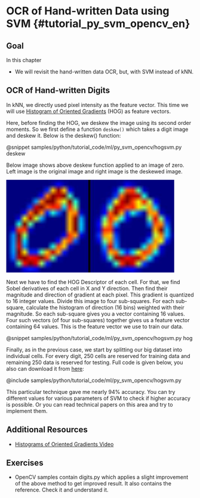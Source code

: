# OCR of Hand-written Data using SVM {#tutorial_py_svm_opencv_en}


## Goal

In this chapter

-   We will revisit the hand-written data OCR, but, with SVM instead of kNN.

## OCR of Hand-written Digits

In kNN, we directly used pixel intensity as the feature vector. This time we will use [Histogram of Oriented Gradients](http://en.wikipedia.org/wiki/Histogram_of_oriented_gradients) (HOG) as feature vectors.

Here, before finding the HOG, we deskew the image using its second order moments. So we first define a function `deskew()` which takes a digit image and deskew it. Below is the deskew() function:

@snippet samples/python/tutorial_code/ml/py_svm_opencv/hogsvm.py deskew

Below image shows above deskew function applied to an image of zero. Left image is the original image and right image is the deskewed image.

![image](images/deskew.jpg)

Next we have to find the HOG Descriptor of each cell. For that, we find Sobel derivatives of each cell in X and Y direction. Then find their magnitude and direction of gradient at each pixel. This gradient is quantized to 16 integer values. Divide this image to four sub-squares. For each sub-square, calculate the histogram of direction (16 bins) weighted with their magnitude. So each sub-square gives you a vector containing 16 values. Four such vectors (of four sub-squares) together gives us a feature vector containing 64 values. This is the feature vector we use to train our data.

@snippet samples/python/tutorial_code/ml/py_svm_opencv/hogsvm.py hog

Finally, as in the previous case, we start by splitting our big dataset into individual cells. For every digit, 250 cells are reserved for training data and remaining 250 data is reserved for testing. Full code is given below, you also can download it from [here](https://github.com/opencv/opencv/tree/master/samples/python/tutorial_code/ml/py_svm_opencv/hogsvm.py):

@include samples/python/tutorial_code/ml/py_svm_opencv/hogsvm.py

This particular technique gave me nearly 94% accuracy. You can try different values for various parameters of SVM to check if higher accuracy is possible. Or you can read technical papers on this area and try to implement them.

## Additional Resources

- [Histograms of Oriented Gradients Video](www.youtube.com/watch?v=0Zib1YEE4LU‎)

## Exercises

- OpenCV samples contain digits.py which applies a slight improvement of the above method to get improved result. It also contains the reference. Check it and understand it.
